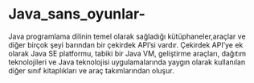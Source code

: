 # Java_sans_oyunlar-
Java programlama dilinin temel olarak sağladığı kütüphaneler,araçlar ve diğer birçok şeyi barından bir çekirdek API’si vardır.
Çekirdek API’ye ek olarak Java SE platformu, tabiki bir Java VM, geliştirme araçları, dağıtım teknolojileri ve Java teknolojisi uygulamalarında yaygın olarak kullanılan diğer sınıf kitaplıkları ve araç takımlarından oluşur.
